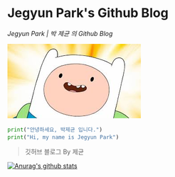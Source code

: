 # Jegyun Park's Github Blog

_Jegyun Park | 박 제균 의 Github Blog_

![img](images/fin.jpeg)

```python
print("안녕하세요, 박제균 입니다.")
print("Hi, my name is Jegyun Park")
```

> 깃허브 블로그 By 제균

[![Anurag's github stats](https://github-readme-stats.vercel.app/api?username=jekyun-park&show_icons=true&theme=cobalt)](https://github.com/anuraghazra/github-readme-stats)
